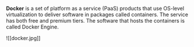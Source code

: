 **Docker** is a set of platform as a service (PaaS) products that use OS-level virtualization to deliver software in packages called containers. The service has both free and premium tiers. The software that hosts the containers is called Docker Engine.

![[docker.jpg]]